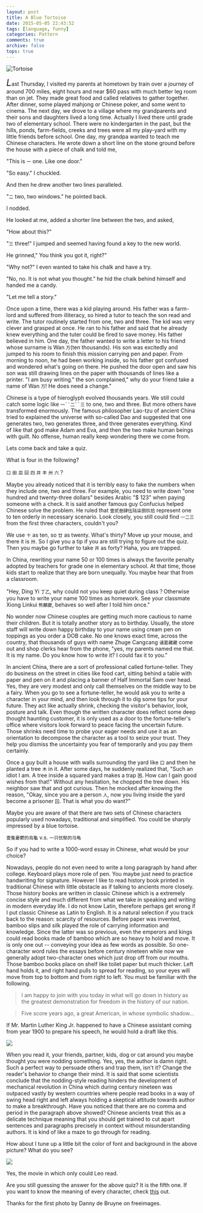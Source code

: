 ```yaml
---
layout: post
title: A Blue Tortoise 
date: 2015-05-05 22:43:52
tags: [language, funny]
categories: Pattern
comments: true
archive: false
tops: true
---
```

<img class="cpanda" src="http://7xi3j8.com1.z0.glb.clouddn.com/cokepanda.com_bluett.jpg" alt="Tortoise" />

<font size="5">*L*</font>ast Thursday, I visited my parents at hometown by train over a journey of around 700 miles, eight hours and near $60 pass with much better leg room than on jet. They made great food and called relatives to gather together.
After dinner, some played mahjong or Chinese poker, and some went to cinema. The next day, we drove to a village where my grandparents and their sons and daughters lived a long time. Actually I lived there until grade two of elementary school. There were no kindergarten in the past, but the hills, ponds, farm-fields, creeks and trees were all my play-yard with my little friends before school. One day, my grandpa wanted to teach me Chinese characters. He wrote down a short line on the stone ground before the house with a piece of chalk and told me,

"This is `一` one. Like one door."
 
"So easy." I chuckled.   

And then he drew another two lines paralleled. 

"`二` two, two windows." he pointed back.

I nodded.

He looked at me, added a shorter line between the two, and asked,

"How about this?"

"`三` three!" I jumped and seemed having found a key to the new world.

He grinned," You think you got it, right?"

"Why not?" I even wanted to take his chalk and have a try.

"No, no. It is not what you thought." he hid the chalk behind himself and handed me a candy.

"Let me tell a story."

Once upon a time, there was a kid playing around. His father was a farm-lord and suffered from illiteracy, so hired a tutor to teach the son read and write. The tutor  routinely started from one, two and three. The kid was very clever and grasped at  once. He ran to his father and said that he already knew everything and the tuter could be fired to save money. His father believed in him. One day, the father wanted to write a letter to his friend whose surname is Wan `万`(ten thousands). His son was excitedly and jumped to his room to finish this mission carrying pen and paper. From morning to noon, he had been working inside, so his father got confused and wondered what's going on there. He pushed the door open and saw his son was still drawing lines on the paper with thousands of lines like a printer. "I am busy writing." the son complained," why do your friend take a name of Wan `万`! He does need a change."   

Chinese is a type of hieroglyph evolved thousands years. We still could catch some logic like `一``二``三` to one, two and three. But more others have transformed enormously. The famous philosopher Lao-tzu of ancient China tried to explained the universe with so-called Dao and suggested that one generates two, two generates three, and three generates everything. Kind of like that god make Adam and Eva, and then the two make human beings with guilt. No offense, human really keep wondering there we come from.

Lets come back and take a quiz.

What is four in the following?

`口` `田` `皿` `回` `四` `井` `丰` `卅` `六`？

Maybe you already noticed that it is terribly easy to fake the numbers when they include one, two and three. For example, you need to write down "one hundred and twenty-three dollars" besides Arabic "$ 123" when paying someone with a check. It is said another famous guy Confucius helped Chinese solve the problem. He ruled that `壹贰叁肆伍陆柒捌玖拾` represent one to ten orderly in necessary scenario. Look closely, you still could find `一二三` from the first three characters, couldn't you?

We use `十` as ten, so `廿` as twenty. What's thirty? Move up your mouse, and there it is `卅`. So I give you a tip if you are still trying to figure out the quiz.
Then you maybe go further to take `井` as forty? Haha, you are trapped. 


In China, rewriting your name 50 or 100 times is always the favorite penalty adopted by teachers for grade one in elementary school. At that time, those kids start to realize that they are born unequally. You maybe hear that from a classroom. 

"Hey, Ding Yi `丁乙`, why could not you keep quiet during class？Otherwise you have to write your name 100 times as homework. See your classmate Xiong Linkui `熊麟夔`, behaves so well after I told him once."

 No wonder now Chinese couples are getting much more cautious to name their children. But it is totally another story as to birthday. Usually, the store staff will write down happy birthday to your name using cream pen on toppings as you order a DOB cake. No one knows exact time, across the country, that thousands of guys with name Zhuge Cangcang `诸葛藏藏` come out and  shop clerks hear from the phone, "yes, my parents named me that. It is my name. Do you know how to write it? I could fax it to you." 

In ancient China, there are a sort of professional called fortune-teller. They do business on the street in cities like food cart, sitting behind a table with paper and pen on it and placing a banner of Half Immortal Sam over head. Yes, they are very modest and only call themselves on the middle way to be a fairy. When you go to see a fortune-teller, he would ask you to write a character in your mind, and then look through it to dig some tips for your future. They act like actually shrink, checking the visitor's behavior, look, posture and talk. Even though the written character does reflect some deep thought haunting customer, it is only used as a door to the fortune-teller's office where visitors look forward to peace facing the uncertain future. Those shrinks need time to probe your eager needs and use it as an orientation to decompose the character as a tool to seize your trust. They help you dismiss the uncertainty you fear of temporarily and you pay them certainly. 

Once a guy built a house with walls surrounding the yard like `口` and then he planted a tree `木` in it. After some days, he suddenly realized that, "Such an idiot I am. A tree inside a squared yard makes a trap `困`. How can I gain good wishes from that!" Without any hesitation, he chopped the tree down. His neighbor saw that and got curious. Then he mocked after knowing the reason, "Okay,  since you are a person `人`, now you living inside the yard  become a prisoner `囚`. That is what you do want?"   

Maybe you are aware of that there are two sets of Chinese characters popularly used nowadays, traditional and simplified. You could be sharply impressed by a blue tortoise.

`壹隻憂鬱的烏龜` v.s. `一只忧郁的乌龟`

So if you had to write a 1000-word essay in Chinese, what would be your choice?   

Nowadays, people do not even need to write a long paragraph by hand after college. Keyboard plays more role of pen. You maybe just need to practice handwriting for signature. However I like to read history book printed in traditional Chinese with little obstacle as if talking to ancients more closely. Those history books are written in classic Chinese which is a extremely concise style and much different from what we take in speaking and writing in modern everyday life. I do not know Latin, therefore perhaps get wrong if I put classic Chinese as Latin to English. It is a natural selection if you track back to the reason: scarcity of resources. Before paper was invented, bamboo slips and silk played the role of carrying information and knowledge. Since the latter was so previous, even the emperors and kings could read books made of bamboo which are so heavy to hold and move. It is only one out -- conveying your idea as few words as possible. So one-character word rules the essays before century nineteen while now we generally adopt two-character ones which just drop off from our mouths. Those bamboo books place on shelf like toilet paper but much thicker. Left hand holds it, and right hand pulls to spread for reading, so your eyes will move from top to bottom and from right to left. You must be familiar with the following.

>I am happy to join with you today in what will go down in history as the greatest demonstration for freedom in the history of our nation.

>Five score years ago, a great American, in whose symbolic shadow...  

If Mr. Martin Luther King Jr. happened to have a Chinese assistant coming from year 1900 to prepare his speech, he would hold a draft like this.       

<img class="cpanda" src="http://7xi3j8.com1.z0.glb.clouddn.com/cokepanda.com_vwe.jpg"/>

When you read it, your friends, partner, kids, dog or cat around you maybe thought you were nodding something. Yes, yes, the author is damn right. Such a perfect way to persuade others and trap them, isn't it? Change the reader's behavior to change their mind. It is said that some scientists conclude that the nodding-style reading hinders the development of mechanical revolution in China which during century nineteen was outpaced vastly by western countries where people read books in a way of swing head right and left always holding a skeptical attitude towards author to make a breakthrough. Have you noticed that there are no comma and period in the paragraph above showed? Chinese ancients treat this as a delicate technique meaning that you should get trained to cut apart sentences and paragraphs precisely in context without misunderstanding authors. It is kind of like a maze to go through for reading.

How about I tune up a little bit the color of font and background in the above picture?
What do you see?  

<img class="cpanda" src="http://7xi3j8.com1.z0.glb.clouddn.com/cokepanda.com_vbk.jpg"/>

Yes, the movie in which only could Leo read.
 
Are you still guessing the answer for the above quiz? It is the fifth one. If you want to know the meaning of every character, check [this](http://www.cokepanda.com/2014/03/My-Panda-Kindle3-One-Of-A-Kind/) out.

Thanks for the first photo by Danny de Bruyne on freeimages.          